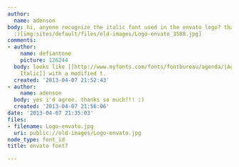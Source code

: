 ```yaml
---
author:
  name: adenson
body: hi, anyone recognize the italic font used in the envato logo? thanks so much!!!!
  :)[img:sites/default/files/old-images/Logo-envato_3588.jpg]
comments:
- author:
    name: defiantone
    picture: 126244
  body: looks like [[http://www.myfonts.com/fonts/fontbureau/agenda/|Agenda Medium
    Italic]] with a modified t.
  created: '2013-04-07 21:52:43'
- author:
    name: adenson
  body: yes i'd agree. thanks so much!!! :)
  created: '2013-04-07 21:56:06'
date: '2013-04-07 21:35:03'
files:
- filename: Logo-envato.jpg
  uri: public://old-images/Logo-envato.jpg
node_type: font_id
title: envato font?

---
```

